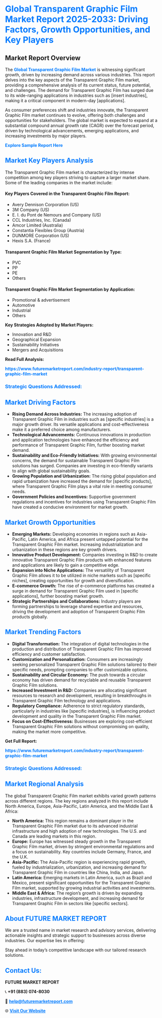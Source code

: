 <h1 style="color: #007BFF;">Global Transparent Graphic Film Market Report 2025-2033: Driving Factors, Growth Opportunities, and Key Players</h1>

<section id="overview">
<h2>Market Report Overview</h2>
<p>The <a href="https://www.futuremarketreport.com/industry-report/transparent-graphic-film-market" style="color: #007BFF; text-decoration: none;"><strong>Global Transparent Graphic Film Market</strong></a> is witnessing significant growth, driven by increasing demand across various industries. This report delves into the key aspects of the Transparent Graphic Film market, providing a comprehensive analysis of its current status, future potential, and challenges. The demand for Transparent Graphic Film has surged due to its wide-ranging applications in industries such as [insert industries], making it a critical component in modern-day [applications].</p>
<p>As consumer preferences shift and industries innovate, the Transparent Graphic Film market continues to evolve, offering both challenges and opportunities for stakeholders. The global market is expected to expand at a substantial compound annual growth rate (CAGR) over the forecast period, driven by technological advancements, emerging applications, and increasing investments by major players.</p>
</section>

<section id="overview">
<p><a href="https://www.futuremarketreport.com/request-sample/reportId=54627" style="color: #007BFF; text-decoration: none;"><strong>Explore Sample Report Here</strong></a></p>
</section>

<section id="key-players">
<h2 style="color: #007BFF;">Market Key Players Analysis</h2>
<p>The Transparent Graphic Film market is characterized by intense competition among key players striving to capture a larger market share. Some of the leading companies in the market include:</p>
<h4>Key Players Covered in the Transparent Graphic Film Report:</h4>
<ul><li>Avery Dennison Corporation (US)</li><li>3M Company (US)</li><li>E. I. du Pont de Nemours and Company (US)</li><li>CCL Industries, Inc. (Canada)</li><li>Amcor Limited (Australia)</li><li>Constantia Flexibles Group (Austria)</li><li>DUNMORE Corporation (US)</li><li>Hexis S.A. (France)</li></ul>
<h4>Transparent Graphic Film Market Segmentation by Type:</h4>
<ul><li>PVC</li><li>PP</li><li>PE</li><li>Others</li></ul>

<h4>Transparent Graphic Film Market Segmentation by Application:</h4>
<ul><li>Promotional &amp; advertisement</li><li>Automotive</li><li>Industrial</li><li>Others</li></ul>
<p><strong>Key Strategies Adopted by Market Players:</strong></p>
<ul>
<li>Innovation and R&D</li>
<li>Geographical Expansion</li>
<li>Sustainability Initiatives</li>
<li>Mergers and Acquisitions</li>
</ul>
</section>

<section>
<p><strong>Read Full Analysis: </strong></p><a href="https://www.futuremarketreport.com/industry-report/transparent-graphic-film-market" style="color: #007BFF; text-decoration: none;"><strong>https://www.futuremarketreport.com/industry-report/transparent-graphic-film-market</strong></a>
<h3 style="color: #007BFF;">Strategic Questions Addressed:</h3>
</section>

<section id="driving-factors">
<h2 style="color: #007BFF;">Market Driving Factors</h2>
<ul>
<li><strong>Rising Demand Across Industries:</strong> The increasing adoption of Transparent Graphic Film in industries such as [specific industries] is a major growth driver. Its versatile applications and cost-effectiveness make it a preferred choice among manufacturers.</li>
<li><strong>Technological Advancements:</strong> Continuous innovations in production and application technologies have enhanced the efficiency and performance of Transparent Graphic Film, further boosting market demand.</li>
<li><strong>Sustainability and Eco-Friendly Initiatives:</strong> With growing environmental concerns, the demand for sustainable Transparent Graphic Film solutions has surged. Companies are investing in eco-friendly variants to align with global sustainability goals.</li>
<li><strong>Growing Population and Urbanization:</strong> The rising global population and rapid urbanization have increased the demand for [specific products], where Transparent Graphic Film plays a vital role in meeting consumer needs.</li>
<li><strong>Government Policies and Incentives:</strong> Supportive government regulations and incentives for industries using Transparent Graphic Film have created a conducive environment for market growth.</li>
</ul>
</section>

<section id="growth-opportunities">
<h2 style="color: #007BFF;">Market Growth Opportunities</h2>
<ul>
<li><strong>Emerging Markets:</strong> Developing economies in regions such as Asia-Pacific, Latin America, and Africa present untapped potential for the Transparent Graphic Film market. Increasing industrialization and urbanization in these regions are key growth drivers.</li>
<li><strong>Innovative Product Development:</strong> Companies investing in R&D to create innovative Transparent Graphic Film products with enhanced features and applications are likely to gain a competitive edge.</li>
<li><strong>Expansion into Niche Applications:</strong> The versatility of Transparent Graphic Film allows it to be utilized in niche markets such as [specific niches], creating opportunities for growth and diversification.</li>
<li><strong>E-commerce Growth:</strong> The rise of e-commerce platforms has created a surge in demand for Transparent Graphic Film used in [specific applications], further boosting market growth.</li>
<li><strong>Strategic Partnerships and Collaborations:</strong> Industry players are forming partnerships to leverage shared expertise and resources, driving the development and adoption of Transparent Graphic Film products globally.</li>
</ul>
</section>

<section id="trending-factors">
<h2 style="color: #007BFF;">Market Trending Factors</h2>
<ul>
<li><strong>Digital Transformation:</strong> The integration of digital technologies in the production and distribution of Transparent Graphic Film has improved efficiency and customer satisfaction.</li>
<li><strong>Customization and Personalization:</strong> Consumers are increasingly seeking personalized Transparent Graphic Film solutions tailored to their specific needs, prompting companies to offer customizable options.</li>
<li><strong>Sustainability and Circular Economy:</strong> The push towards a circular economy has driven demand for recyclable and reusable Transparent Graphic Film solutions.</li>
<li><strong>Increased Investment in R&D:</strong> Companies are allocating significant resources to research and development, resulting in breakthroughs in Transparent Graphic Film technology and applications.</li>
<li><strong>Regulatory Compliance:</strong> Adherence to strict regulatory standards, particularly in industries like [specific industries], is influencing product development and quality in the Transparent Graphic Film market.</li>
<li><strong>Focus on Cost-Effectiveness:</strong> Businesses are exploring cost-efficient Transparent Graphic Film solutions without compromising on quality, making the market more competitive.</li>
</ul>
</section>

<section>
<p><strong>Get Full Report: </strong></p><a href="https://www.futuremarketreport.com/industry-report/transparent-graphic-film-market" style="color: #007BFF; text-decoration: none;"><strong>https://www.futuremarketreport.com/industry-report/transparent-graphic-film-market</strong></a>
<h3 style="color: #007BFF;">Strategic Questions Addressed:</h3>
</section>


<section id="regional-analysis">
<h2 style="color: #007BFF;">Market Regional Analysis</h2>
<p>The global Transparent Graphic Film market exhibits varied growth patterns across different regions. The key regions analyzed in this report include North America, Europe, Asia-Pacific, Latin America, and the Middle East & Africa:</p>
<ul>
<li><strong>North America:</strong> This region remains a dominant player in the Transparent Graphic Film market due to its advanced industrial infrastructure and high adoption of new technologies. The U.S. and Canada are leading markets in this region.</li>
<li><strong>Europe:</strong> Europe has witnessed steady growth in the Transparent Graphic Film market, driven by stringent environmental regulations and a focus on sustainability. Key countries include Germany, France, and the U.K.</li>
<li><strong>Asia-Pacific:</strong> The Asia-Pacific region is experiencing rapid growth, fueled by industrialization, urbanization, and increasing demand for Transparent Graphic Film in countries like China, India, and Japan.</li>
<li><strong>Latin America:</strong> Emerging markets in Latin America, such as Brazil and Mexico, present significant opportunities for the Transparent Graphic Film market, supported by growing industrial activities and investments.</li>
<li><strong>Middle East & Africa:</strong> The region’s growth is driven by expanding industries, infrastructure development, and increasing demand for Transparent Graphic Film in sectors like [specific sectors].</li>
</ul>
</section>

<footer>
<h2 style="color: #007BFF;">About FUTURE MARKET REPORT</h2>
<p>We are a trusted name in market research and advisory services, delivering actionable insights and strategic support to businesses across diverse industries. Our expertise lies in offering:</p>

<p>Stay ahead in today’s competitive landscape with our tailored research solutions.</p>

<h2 style="color: #007BFF;">Contact Us:</h2>
<p><strong>FUTURE MARKET REPORT</strong></p>
<p>📞 <strong>+91 (883) 074-8030</strong></p>
<p>📧 <strong><a href="mailto:help@futuremarketreport.com" style="color: #007BFF;">help@futuremarketreport.com</a></strong></p>
<p>🌐 <strong><a href="https://www.futuremarketreport.com/" style="color: #007BFF;">Visit Our Website</a></strong></p>
</footer>